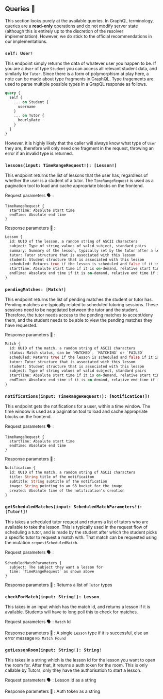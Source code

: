 ## Queries 🤔

This section looks purely at the available queries. In GraphQL terminology, queries are a **read-only** operations and do not modify server state (although this is entirely up to the discretion of the resolver implementation). However, we do stick to the official recommendations in our implementations.

### `self: User!`
This endpoint simply returns the data of whatever user you happen to be. If you are a `User` of type `Student` you can access all relevant student data, and similarly for `Tutor`. Since there is a form of polymorphism at play here, a note can be made about type fragments in GraphQL. Type fragements are used to parse multiple possible types in a GrapQL response as follows.

```graphql
query {
  self {
    ... on Student {
      username
    }
    ... on Tutor {
      hourlyRate
    }
  }
}
```

However, it is highly likely that the caller will always know what type of `User` they are, therefore will only need one fragment in the request, throwing an error if an invalid type is returned.

### `lessons(input: TimeRangeRequest!): [Lesson!]`
This endpoint returns the list of lessons that the user has, regardless of whether the user is a student of a tutor. The `TimeRangeRequest` is used as a pagination tool to load and cache appropriate blocks on the frontend.

Request parameters :speaking_head: :
```
TimeRangeRequest {
  startTime: Absolute start time
  endTime: Absolute end time
}
```

Response parameters :repeat: :
```graphql
Lesson {
  id: UUID of the lesson, a random string of ASCII characters
  subject: Type of string values of valid subject, standard pairs
  summary: Summary of the lesson, typically set by the tutor after a lesson
  tutor: Tutor structure that is associated with this lesson
  student: Student structure that is associated with this lesson
  scheduled: Returns true if the lesson is scheduled and false if it is an on-demand session
  startTime: Absolute start time if it is on-demand, relative start time if it is scheduled
  endTime: Absolute end time if it is on-demand, relative end time if it is scheduled
}
```
### `pendingMatches: [Match!]`
This endpoint returns the list of pending matches the student or tutor has. Pending matches are typically related to scheduled tutoring sessions. These sessions need to be negotiated between the tutor and the student. Therefore, the tutor needs access to the pending matches to accept/deny them, and the student needs to be able to view the pending matches they have requested.

Response parameters :repeat: :
```graphql
Match {
  id: UUID of the match, a random string of ASCII characters
  status: Match status, can be `MATCHED`, `MATCHING` or `FAILED`
  scheduled: Returns true if the lesson is scheduled and false if it is an on-demand session
  tutor: Tutor structure that is associated with this lesson
  student: Student structure that is associated with this lesson
  subject: Type of string values of valid subject, standard pairs
  startTime: Absolute start time if it is on-demand, relative start time if it is scheduled
  endTime: Absolute end time if it is on-demand, relative end time if it is scheduled
}
```

### `notifications(input: TimeRangeRequest!): [Notification!]!`
This endpoint gets the notifications for a user, within a time window. The time window is used as a pagination tool to load and cache appropriate blocks on the frontend.

Request parameters :speaking_head: :
```
TimeRangeRequest {
  startTime: Absolute start time
  endTime: Absolute end time
}
```

Response parameters :repeat: :
```graphql
Notification {
  id: UUID of the match, a random string of ASCII characters
  title: String title of the notificaiton
  subtitle: String subtitle of the notification
  image: String pointing to an S3 bucket for the image
  created: Absolute time of the notification's creation
}
```

### `getScheduledMatches(input: ScheduledMatchParameters!): [Tutor!]!`
This takes a scheduled tutor request and returns a list of tutors who are available to take the lesson. This is typically used in the request flow of scheduling a tutor, and is made by the student after which the student picks a specific tutor to request a match with. That match can be requested using the mutation `requestScheduledMatch`.

Request parameters :speaking_head: :
```
ScheduledMatchParameters {
  subject: The subject they want a lesson for
  time: `TimeRangeRequest` as shown above
}
```

Response parameters :repeat: :
Returns a list of `Tutor` types

### `checkForMatch(input: String!): Lesson`
This takes in an input which has the match id, and returns a lesson if it is available. Students will have to long poll this to check for matches.

Request parameters :speaking_head: : `Match` Id

Response parameters :repeat: :  A single `Lesson` type if it is successful, else an error message `No Match Found`

### `getLessonRoom(input: String!): String!`
This takes in a string which is the lesson Id for the lesson you want to open the room for. After that, it returns a auth token for the room. This is only callable by Tutors, only they have the authorisation to start a lesson.

Request parameters :speaking_head: : 
Lesson Id as a string

Response parameters :repeat: :
Auth token as a string